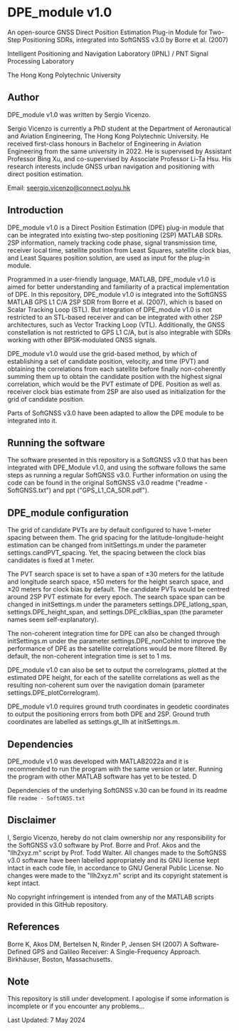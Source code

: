 # DPE_module v1.0
An open-source GNSS Direct Position Estimation Plug-in Module for Two-Step Positioning SDRs, integrated into SoftGNSS v3.0 by Borre et al. (2007)

Intelligent Positioning and Navigation Laboratory (IPNL) / PNT Signal Processing Laboratory

The Hong Kong Polytechnic University

## Author

DPE_module v1.0 was written by Sergio Vicenzo.

Sergio Vicenzo is currently a PhD student at the Department of Aeronautical and Aviation Engineering, The Hong Kong Polytechnic University. He received first-class honours in Bachelor of Engineering in Aviation Engineering from the same university in 2022. He is supervised by Assistant Professor Bing Xu, and co-supervised by Associate Professor Li-Ta Hsu. His research interests include GNSS urban navigation and positioning with direct position estimation.

Email: <seergio.vicenzo@connect.polyu.hk>

## Introduction
DPE_module v1.0 is a Direct Position Estimation (DPE) plug-in module that can be integrated into existing two-step positioning (2SP) MATLAB SDRs. 2SP information, namely tracking code phase, signal transmission time, receiver local time, satellite position from Least Squares, satellite clock bias, and Least Squares position solution, are used as input for the plug-in module. 

Programmed in a user-friendly language, MATLAB, DPE_module v1.0 is aimed for better understanding and familiarity of a practical implementation of DPE. In this repository, DPE_module v1.0 is integrated into the SoftGNSS MATLAB GPS L1 C/A 2SP SDR from Borre et al. (2007), which is based on Scalar Tracking Loop (STL). But integration of DPE_module v1.0 is not restricted to an STL-based receiver and can be integrated with other 2SP architectures, such as Vector Tracking Loop (VTL). Additionally, the GNSS constellation is not restricted to GPS L1 C/A, but is also integrable with SDRs working with other BPSK-modulated GNSS signals. 

DPE_module v1.0 would use the grid-based method, by which of establishing a set of candidate position, velocity, and time (PVT) and obtaining the correlations from each satellite before finally non-coherently summing them up to obtain the candidate position with the highest signal correlation, which would be the PVT estimate of DPE. Position as well as receiver clock bias estimate from 2SP are also used as initialization for the grid of candidate position. 

Parts of SoftGNSS v3.0 have been adapted to allow the DPE module to be integrated into it. 

## Running the software
The software presented in this repository is a SoftGNSS v3.0 that has been integrated with DPE_Module v1.0, and using the software follows the same steps as running a regular SoftGNSS v3.0. Further information on using the code can be found in the original SoftGNSS v3.0 readme ("readme - SoftGNSS.txt") and ppt ("GPS_L1_CA_SDR.pdf").

## DPE_module configuration
The grid of candidate PVTs are by default configured to have 1-meter spacing between them. The grid spacing for the latitude-longitude-height estimation can be changed from initSettings.m under the parameter settings.candPVT_spacing. Yet, the spacing between the clock bias candidates is fixed at 1 meter. 

The PVT search space is set to have a span of ±30 meters for the latitude and longitude search space, ±50 meters for the height search space, and ±20 meters for clock bias by default. The candidate PVTs would be centred around 2SP PVT estimate for every epoch. 
The search space span can be changed in initSettings.m under the parameters settings.DPE_latlong_span, settings.DPE_height_span, and settings.DPE_clkBias_span (the parameter names seem self-explanatory). 

The non-coherent integration time for DPE can also be changed through initSettings.m under the parameter settings.DPE_nonCohInt to improve the performance of DPE as the satellite correlations would be more filtered. By default, the non-coherent integration time is set to 1 ms.

DPE_module v1.0 can also be set to output the correlograms, plotted at the estimated DPE height, for each of the satellite correlations as well as the resulting non-coherent sum over the navigation domain (parameter settings.DPE_plotCorrelogram).

DPE_module v1.0 requires ground truth coordinates in geodetic coordinates to output the positioning errors from both DPE and 2SP. Ground truth coordinates are labelled as settings.gt_llh at initSettings.m.

## Dependencies
DPE_module v1.0 was developed with MATLAB2022a and it is recommended to run the program with the same version or later. Running the program with other MATLAB software has yet to be tested. D

Dependencies of the underlying SoftGNSS v.30 can be found in its readme file `readme - SoftGNSS.txt`

## Disclaimer
I, Sergio Vicenzo, hereby do not claim ownership nor any responsibility for the SoftGNSS v3.0 software by Prof. Borre and Prof. Akos and the "llh2xyz.m" script by Prof. Todd Walter. All changes made to the SoftGNSS v3.0 software have been labelled appropriately and its GNU license kept intact in each code file, in accordance to GNU General Public License. No changes were made to the "llh2xyz.m" script and its copyright statement is kept intact.

No copyright infringement is intended from any of the MATLAB scripts provided in this GitHub repository.

## References
Borre K, Akos DM, Bertelsen N, Rinder P, Jensen SH (2007) A Software-Defined GPS and Galileo Receiver: A Single-Frequency Approach. Birkhäuser, Boston, Massachusetts.

## Note
This repository is still under development. I apologise if some information is incomplete or if you encounter any problems...

Last Updated: 7 May 2024

	   
